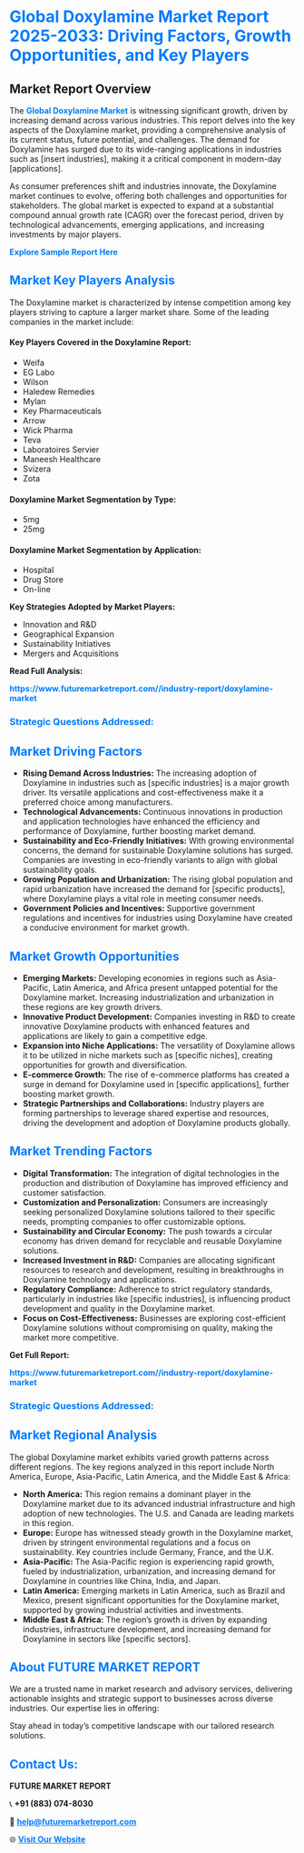 <h1 style="color: #007BFF;">Global Doxylamine Market Report 2025-2033: Driving Factors, Growth Opportunities, and Key Players</h1>

<section id="overview">
<h2>Market Report Overview</h2>
<p>The <a href="https://www.futuremarketreport.com//industry-report/doxylamine-market" style="color: #007BFF; text-decoration: none;"><strong>Global Doxylamine Market</strong></a> is witnessing significant growth, driven by increasing demand across various industries. This report delves into the key aspects of the Doxylamine market, providing a comprehensive analysis of its current status, future potential, and challenges. The demand for Doxylamine has surged due to its wide-ranging applications in industries such as [insert industries], making it a critical component in modern-day [applications].</p>
<p>As consumer preferences shift and industries innovate, the Doxylamine market continues to evolve, offering both challenges and opportunities for stakeholders. The global market is expected to expand at a substantial compound annual growth rate (CAGR) over the forecast period, driven by technological advancements, emerging applications, and increasing investments by major players.</p>
</section>

<section id="overview">
<p><a href="https://www.futuremarketreport.com//request-sample/reportId=77800" style="color: #007BFF; text-decoration: none;"><strong>Explore Sample Report Here</strong></a></p>
</section>

<section id="key-players">
<h2 style="color: #007BFF;">Market Key Players Analysis</h2>
<p>The Doxylamine market is characterized by intense competition among key players striving to capture a larger market share. Some of the leading companies in the market include:</p>
<h4>Key Players Covered in the Doxylamine Report:</h4>
<ul><li>Weifa</li><li>EG Labo</li><li>Wilson</li><li>Haledew Remedies</li><li>Mylan</li><li>Key Pharmaceuticals</li><li>Arrow</li><li>Wick Pharma</li><li>Teva</li><li>Laboratoires Servier</li><li>Maneesh Healthcare</li><li>Svizera</li><li>Zota</li></ul>
<h4>Doxylamine Market Segmentation by Type:</h4>
<ul><li>5mg</li><li>25mg</li></ul>

<h4>Doxylamine Market Segmentation by Application:</h4>
<ul><li>Hospital</li><li>Drug Store</li><li>On-line</li></ul>
<p><strong>Key Strategies Adopted by Market Players:</strong></p>
<ul>
<li>Innovation and R&D</li>
<li>Geographical Expansion</li>
<li>Sustainability Initiatives</li>
<li>Mergers and Acquisitions</li>
</ul>
</section>

<section>
<p><strong>Read Full Analysis: </strong></p><a href="https://www.futuremarketreport.com//industry-report/doxylamine-market" style="color: #007BFF; text-decoration: none;"><strong>https://www.futuremarketreport.com//industry-report/doxylamine-market</strong></a>
<h3 style="color: #007BFF;">Strategic Questions Addressed:</h3>
</section>

<section id="driving-factors">
<h2 style="color: #007BFF;">Market Driving Factors</h2>
<ul>
<li><strong>Rising Demand Across Industries:</strong> The increasing adoption of Doxylamine in industries such as [specific industries] is a major growth driver. Its versatile applications and cost-effectiveness make it a preferred choice among manufacturers.</li>
<li><strong>Technological Advancements:</strong> Continuous innovations in production and application technologies have enhanced the efficiency and performance of Doxylamine, further boosting market demand.</li>
<li><strong>Sustainability and Eco-Friendly Initiatives:</strong> With growing environmental concerns, the demand for sustainable Doxylamine solutions has surged. Companies are investing in eco-friendly variants to align with global sustainability goals.</li>
<li><strong>Growing Population and Urbanization:</strong> The rising global population and rapid urbanization have increased the demand for [specific products], where Doxylamine plays a vital role in meeting consumer needs.</li>
<li><strong>Government Policies and Incentives:</strong> Supportive government regulations and incentives for industries using Doxylamine have created a conducive environment for market growth.</li>
</ul>
</section>

<section id="growth-opportunities">
<h2 style="color: #007BFF;">Market Growth Opportunities</h2>
<ul>
<li><strong>Emerging Markets:</strong> Developing economies in regions such as Asia-Pacific, Latin America, and Africa present untapped potential for the Doxylamine market. Increasing industrialization and urbanization in these regions are key growth drivers.</li>
<li><strong>Innovative Product Development:</strong> Companies investing in R&D to create innovative Doxylamine products with enhanced features and applications are likely to gain a competitive edge.</li>
<li><strong>Expansion into Niche Applications:</strong> The versatility of Doxylamine allows it to be utilized in niche markets such as [specific niches], creating opportunities for growth and diversification.</li>
<li><strong>E-commerce Growth:</strong> The rise of e-commerce platforms has created a surge in demand for Doxylamine used in [specific applications], further boosting market growth.</li>
<li><strong>Strategic Partnerships and Collaborations:</strong> Industry players are forming partnerships to leverage shared expertise and resources, driving the development and adoption of Doxylamine products globally.</li>
</ul>
</section>

<section id="trending-factors">
<h2 style="color: #007BFF;">Market Trending Factors</h2>
<ul>
<li><strong>Digital Transformation:</strong> The integration of digital technologies in the production and distribution of Doxylamine has improved efficiency and customer satisfaction.</li>
<li><strong>Customization and Personalization:</strong> Consumers are increasingly seeking personalized Doxylamine solutions tailored to their specific needs, prompting companies to offer customizable options.</li>
<li><strong>Sustainability and Circular Economy:</strong> The push towards a circular economy has driven demand for recyclable and reusable Doxylamine solutions.</li>
<li><strong>Increased Investment in R&D:</strong> Companies are allocating significant resources to research and development, resulting in breakthroughs in Doxylamine technology and applications.</li>
<li><strong>Regulatory Compliance:</strong> Adherence to strict regulatory standards, particularly in industries like [specific industries], is influencing product development and quality in the Doxylamine market.</li>
<li><strong>Focus on Cost-Effectiveness:</strong> Businesses are exploring cost-efficient Doxylamine solutions without compromising on quality, making the market more competitive.</li>
</ul>
</section>

<section>
<p><strong>Get Full Report: </strong></p><a href="https://www.futuremarketreport.com//industry-report/doxylamine-market" style="color: #007BFF; text-decoration: none;"><strong>https://www.futuremarketreport.com//industry-report/doxylamine-market</strong></a>
<h3 style="color: #007BFF;">Strategic Questions Addressed:</h3>
</section>


<section id="regional-analysis">
<h2 style="color: #007BFF;">Market Regional Analysis</h2>
<p>The global Doxylamine market exhibits varied growth patterns across different regions. The key regions analyzed in this report include North America, Europe, Asia-Pacific, Latin America, and the Middle East & Africa:</p>
<ul>
<li><strong>North America:</strong> This region remains a dominant player in the Doxylamine market due to its advanced industrial infrastructure and high adoption of new technologies. The U.S. and Canada are leading markets in this region.</li>
<li><strong>Europe:</strong> Europe has witnessed steady growth in the Doxylamine market, driven by stringent environmental regulations and a focus on sustainability. Key countries include Germany, France, and the U.K.</li>
<li><strong>Asia-Pacific:</strong> The Asia-Pacific region is experiencing rapid growth, fueled by industrialization, urbanization, and increasing demand for Doxylamine in countries like China, India, and Japan.</li>
<li><strong>Latin America:</strong> Emerging markets in Latin America, such as Brazil and Mexico, present significant opportunities for the Doxylamine market, supported by growing industrial activities and investments.</li>
<li><strong>Middle East & Africa:</strong> The region’s growth is driven by expanding industries, infrastructure development, and increasing demand for Doxylamine in sectors like [specific sectors].</li>
</ul>
</section>

<footer>
<h2 style="color: #007BFF;">About FUTURE MARKET REPORT</h2>
<p>We are a trusted name in market research and advisory services, delivering actionable insights and strategic support to businesses across diverse industries. Our expertise lies in offering:</p>

<p>Stay ahead in today’s competitive landscape with our tailored research solutions.</p>

<h2 style="color: #007BFF;">Contact Us:</h2>
<p><strong>FUTURE MARKET REPORT</strong></p>
<p>📞 <strong>+91 (883) 074-8030</strong></p>
<p>📧 <strong><a href="mailto:help@futuremarketreport.com" style="color: #007BFF;">help@futuremarketreport.com</a></strong></p>
<p>🌐 <strong><a href="https://www.futuremarketreport.com/" style="color: #007BFF;">Visit Our Website</a></strong></p>
</footer>